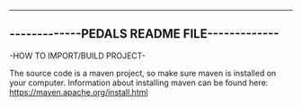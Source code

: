 --------------------------------------------
-------------PEDALS README FILE-------------
--------------------------------------------

-HOW TO IMPORT/BUILD PROJECT-

The source code is a maven project, so make sure maven is installed on your
computer. Information about installing maven can be found here:
https://maven.apache.org/install.html

